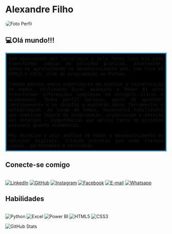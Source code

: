 # Alexandre Filho

<div style="display: flex; align-items: center; gap: 15px;">
    <img src="https://i.imgur.com/lLgFHgF.png" alt="Foto Perfil" style="border-radius: 15px;">
</div>

## 💻Olá mundo!!!
<p style="text-align: justify; font-family: monospace; font-weith; background-color:#000;border: 3px solid #30A3DC; padding: 7px">
Sou apaixonado por tecnologia e pela forma como ela pode transformar ideias em soluções práticas. Atualmente, venho me aprofundando no desenvolvimento web, com foco em HTML5 e CSS3, além de programação em Python.<br><br>
Também possuo ampla experiência em análise e visualização de dados, utilizando Excel avançado e Power BI para transformar informações complexas em insights claros e acionáveis.
Tenho perfil curioso, gosto de aprender continuamente e me desafio a explorar novas ferramentas e metodologias. Ao longo do tempo, desenvolvi habilidades que combinam lógica de programação, organização e atenção aos detalhes — competências que aplico tanto em projetos pessoais quanto acadêmicos.<br><br>
Meu objetivo é unir análise de dados e desenvolvimento de soluções digitais, criando projetos que unam clareza visual, performance e utilidade.
<p>

## Conecte-se comigo
<div style="display: inline-block"><br>
    <a href="https://www.linkedin.com/in/alexandre-filho-57662ba3/"><img src="https://i.imgur.com/Fm16rRA.png" alt="LinkedIn"></a>
    <a href="https://github.com/alexandre-fo-filho"><img src="https://i.imgur.com/LcDz2IB.png" alt="GitHub"></a>
    <a href="https://www.instagram.com/saintmosca/#"><img src="https://i.imgur.com/SkqWIzB.png" alt="Instagram"></a>
    <a href="https://www.linkedin.com/in/alexandre-filho-57662ba3/"><img src="https://i.imgur.com/zS4OZVx.png" alt="Facebook"></a>
    <a href="mailto:alexandrefernandes_filho@hotmail.com"><img src="https://i.imgur.com/BHyepUY.png" alt="E-mail"></a>
    <a href="https://api.whatsapp.com/send/?phone=557498113385"><img src="https://i.imgur.com/ltHtIYz.png" alt="Whatsapp"></a>   
</div>

## Habilidades
<div style="display: inline_block"><br>
    <img src="https://i.imgur.com/OTl3UDI.png" alt="Python">
    <img src="https://i.imgur.com/3HqZghO.png" alt="Excel">
    <img src="https://i.imgur.com/8WYoP8M.png" alt="Power BI">
    <img src="https://i.imgur.com/cfeD6Ef.png" alt="HTML5">
    <img src="https://i.imgur.com/wDs3uhx.png" alt="CSS3">
</div>

![GitHub Stats](https://github-readme-stats.vercel.app/api?username=alexandre-fo-filho&theme=transparent&bg_color=000&border_color=30A3DC&show_icons=true&icon_color=30A3DC&title_color=E94D5F&text_color=FFF)